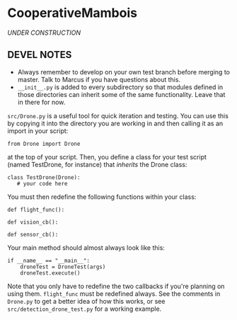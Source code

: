 # CooperativeMambois

*UNDER CONSTRUCTION*

## DEVEL NOTES

* Always remember to develop on your own test branch before merging to master. Talk to Marcus if you have questions about this.
* ``__init__.py`` is added to every subdirectory so that modules defined in those directories can inherit some of the same functionality. Leave that in there for now.

``src/Drone.py`` is a useful tool for quick iteration and testing. You can use this by copying it into the directory you are working in and then calling it as an import in your script:

```
from Drone import Drone
```

at the top of your script. Then, you define a class for your test script (named TestDrone, for instance) that *inherits* the Drone class:

```
class TestDrone(Drone):
   # your code here
```

You must then redefine the following functions within your class:

```
def flight_func():

def vision_cb():

def sensor_cb():
```

Your main method should almost always look like this:

```
if __name__ == "__main__":
    droneTest = DroneTest(args)
    droneTest.execute()
```

Note that you only have to redefine the two callbacks if you're planning on using them. ``flight_func`` must be redefined always. See the comments in ``Drone.py`` to get a better idea of how this works, or see ``src/detection_drone_test.py`` for a working example.
